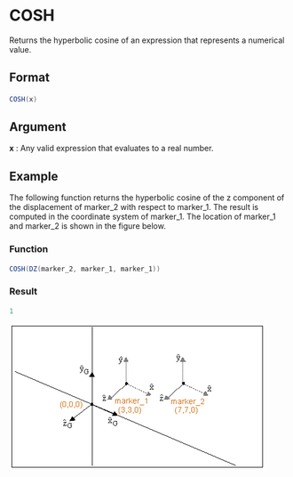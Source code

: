 # COSH

Returns the hyperbolic cosine of an expression that represents a numerical value. 

## Format
```java
COSH(x) 
```
## Argument 

 



**x**
: Any valid expression that evaluates to a real number.  


## Example 

The following function returns the hyperbolic cosine of the z component of the displacement of marker_2 with respect to marker_1. The result is computed in the coordinate system of marker_1. The location of marker_1 and marker_2 is shown in the figure below.

 



### Function  
```java
COSH(DZ(marker_2, marker_1, marker_1))  
```

### Result  
```java
1  
```
![](figures/cosh_1.bmp)
